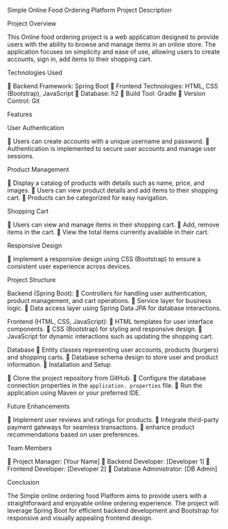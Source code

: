 
Simple Online Food Ordering Platform Project Description

Project Overview

This Online food ordering project is a web application designed to provide users with the ability to browse and manage items in an online store. The application focuses on simplicity and ease of use, allowing users to create accounts, sign in, add items to their shopping cart.

Technologies Used

	Backend Framework: Spring Boot
	Frontend Technologies: HTML, CSS (Bootstrap), JavaScript
	Database: h2
	Build Tool: Gradle
	Version Control: Git

Features

User Authentication

	Users can create accounts with a unique username and password.
	Authentication is implemented to secure user accounts and manage user sessions.

Product Management

	Display a catalog of products with details such as name, price, and images.
	Users can view product details and add items to their shopping cart.
	Products can be categorized for easy navigation.

Shopping Cart

	Users can view and manage items in their shopping cart.
	Add, remove items in the cart.
	View the total items currently available in their cart.

Responsive Design

	implement a responsive design using CSS (Bootstrap) to ensure a consistent user experience across devices.

Project Structure

Backend (Spring Boot):
	Controllers for handling user authentication, product management, and cart operations.
	Service layer for business logic.
	Data access layer using Spring Data JPA for database interactions.

Frontend (HTML, CSS, JavaScript):
	HTML templates for user interface components.
	CSS (Bootstrap) for styling and responsive design.
	JavaScript for dynamic interactions such as updating the shopping cart.

Database
	Entity classes representing user accounts, products (burgers) and shopping carts.
	Database schema design to store user and product information.
	Installation and Setup

	Clone the project repository from GitHub.
	Configure the database connection properties in the `application. properties` file.
	Run the application using Maven or your preferred IDE.

Future Enhancements

	Implement user reviews and ratings for products.
	Integrate third-party payment gateways for seamless transactions.
	enhance product recommendations based on user preferences.

Team Members

	Project Manager: [Your Name]
	Backend Developer: [Developer 1]
	Frontend Developer: [Developer 2]
	Database Administrator: [DB Admin]

Conclusion

The Simple online ordering food Platform aims to provide users with a straightforward and enjoyable online ordering experience. The project will leverage Spring Boot for efficient backend development and Bootstrap for responsive and visually appealing frontend design.


